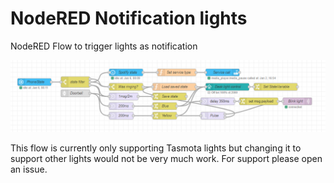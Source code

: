 # NodeRED Notification lights
NodeRED Flow to trigger lights as notification

![Flow image](https://github.com/nvschilleman/nodered-notificationlights/blob/main/flow.png?raw=true)

This flow is currently only supporting Tasmota lights but changing it to support other lights would not be very much work. For support please open an issue.





